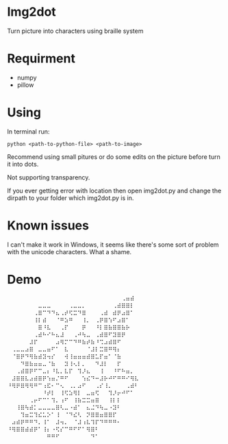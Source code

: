# Img2dot
Turn picture into characters using braille system
# Requirment
* numpy
* pillow
# Using
In terminal run:

`python <path-to-python-file> <path-to-image>`

Recommend using small pitures or do some edits on the picture before turn it into dots.

Not supporting transparency.

If you ever getting error with location then open img2dot.py and change the dirpath to your folder which img2dot.py is in.
# Known issues
I can't make it work in Windows, it seems like there's some sort of problem with the unicode characters. What a shame.
# Demo
⠀⠀⠀⠀⠀⠀⠀⠀⠀⠀⠀⠀⠀⠀⠀⠀⠀⠀⠀⠀⠀⠀⠀⠀⠀⠀⠠⠶⠾⠀
⠀⠀⠀⠀⠀⠀⠀⠤⠤⠤⠀⠀⠀⠀⠠⠤⠤⠄⠀⠀⠀⠀⠀⠀⠠⠾⠿⠿⠇⠀
⠀⠀⠀⠀⠀⠀⠠⠿⠉⠙⠙⠦⠠⠞⠫⠭⠙⠿⠀⠀⠀⠠⠾⠀⠾⠟⠴⠿⠁⠀
⠀⠀⠀⠀⠀⠀⠸⠇⠾⠀⠀⠈⠛⠵⠛⠀⠀⠸⠄⠀⠠⠟⠿⠱⠋⠴⠿⠁⠀⠀
⠀⠀⠀⠀⠀⠀⠀⠿⠘⠧⠀⠀⠠⠏⠀⠀⠀⠟⠀⠀⠘⠇⠿⠷⠿⠿⠷⠗⠀⠀
⠀⠀⠀⠀⠀⠀⠠⠾⠓⠊⠓⠦⠼⠀⠀⠠⠚⠳⠤⠀⠠⠾⠿⠋⠽⠿⠟⠀⠀⠀
⠀⠀⠀⠀⠀⠼⠏⠀⠀⠀⠀⠴⠻⠍⠉⠙⠛⠷⠞⠷⠘⠩⠴⠾⠿⠋⠀⠀⠀⠀
⠀⠠⠤⠤⠴⠿⠀⠤⠤⠶⠋⠁⠀⠧⠀⠀⠀⠀⠈⠼⠇⠭⠿⠛⠻⠆⠀⠀⠀⠀
⠀⠈⠿⠟⠙⠻⠷⠾⠽⠲⠎⠀⠀⠺⠸⠶⠶⠶⠾⠿⠥⠏⠶⠁⠈⠷⠀⠀⠀⠀
⠀⠀⠀⠙⠿⠷⠶⠶⠤⠈⠷⠀⠀⠽⠸⠢⠇⠄⠀⠀⠙⠼⠇⠀⠀⠏⠀⠀⠀⠀
⠀⠀⠠⠾⠿⠟⠋⠉⠤⠆⠘⠧⠄⠧⠏⠀⠹⠜⠦⠀⠀⠸⠀⠀⠘⠋⠓⠶⠄⠀
⠀⠼⠿⠿⠧⠴⠾⠿⠟⠱⠶⠌⠛⠋⠀⠀⠀⠱⠮⠙⠒⠼⠗⠚⠋⠛⠛⠊⠻⠧
⠘⠻⠟⠿⠻⠻⠛⠉⠰⠯⠂⠉⠢⠀⠠⠄⠴⠋⠀⠀⠠⠎⠸⠄⠀⠀⠀⠠⠾⠃
⠀⠀⠀⠀⠀⠀⠀⠀⠘⠞⠇⠀⠸⠫⠵⠻⠇⠀⠤⠶⠫⠀⠀⠹⠜⠖⠚⠋⠁⠀
⠀⠀⠀⠀⠀⠠⠖⠋⠉⠁⠹⠄⠰⠋⠀⠸⠷⠭⠭⠶⠿⠀⠀⠸⠇⠇⠀⠀⠀⠀
⠀⠀⠸⠿⠳⠾⠅⠤⠤⠤⠤⠿⠣⠤⠐⠾⠁⠀⠦⠬⠙⠳⠤⠐⠽⠃⠀⠀⠀⠀
⠀⠀⠀⠹⠶⠭⠹⠮⠥⠕⠁⠸⠀⠈⠙⠮⠣⠀⠝⠿⠿⠶⠿⠿⠏⠀⠀⠀⠀⠀
⠀⠴⠾⠟⠛⠛⠙⠄⠸⠁⠀⠼⠲⠄⠀⠈⠼⠰⠧⠹⠏⠙⠛⠛⠛⠂⠀⠀⠀⠀
⠘⠻⠿⠿⠾⠾⠟⠁⠸⠆⠐⠫⠎⠉⠛⠋⠋⠁⠻⠿⠃⠀⠀⠀⠀⠀⠀⠀⠀⠀
⠀⠀⠀⠀⠀⠀⠀⠀⠀⠛⠛⠋⠀⠀⠀⠀⠀⠀⠀⠙⠁⠀⠀⠀⠀⠀⠀⠀⠀⠀

